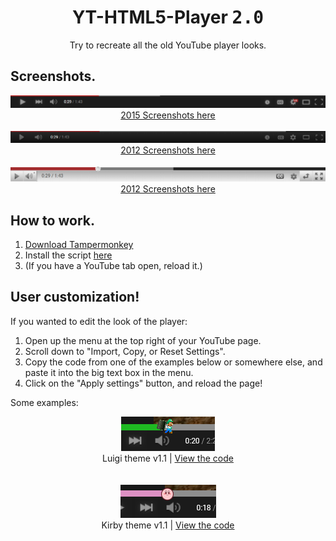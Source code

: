 <h1 align="center">YT-HTML5-Player <kbd>2.0</kbd></h1>
<div font-size="24px" align="center">Try to recreate all the old YouTube player looks.</div>

## Screenshots.
<div align="center">
  <img src="docs/2015/screenshot1.png">
  <br>
  <a href="docs/2015/photos.md">2015 Screenshots here</a>

  <br>
  <br>

  <img src="docs/2012/screenshot1.png">
  <br>
  <a href="docs/2012/photos.md">2012 Screenshots here</a>

  <br>
  <br>

  <img src="docs/2010/screenshot1.png">
  <br>
  <a href="docs/2010/photos.md">2012 Screenshots here</a>
</div>

## How to work.
1. [Download Tampermonkey](https://www.tampermonkey.net/)
2. Install the script [here](https://github.com/ktg5/YT-HTML5-Player/raw/main/YT-HTML5-Player.user.js)
3. (If you have a YouTube tab open, reload it.)

## User customization!
If you wanted to edit the look of the player:
1. Open up the menu at the top right of your YouTube page.
2. Scroll down to "Import, Copy, or Reset Settings".
3. Copy the code from one of the examples below or somewhere else, and paste it into the big text box in the menu.
4. Click on the "Apply settings" button, and reload the page!

Some examples:

<div align="center">
  <img src="docs/custom-scripts/screenshot3.png">
  <div font-size="8px">Luigi theme v1.1 | <a href="https://github.com/ktg5/YT-HTML5-Player/blob/main/docs/custom-scripts/luigi-player.json">View the code</a></div>

  <br>
  <br>
  
  <img src="docs/custom-scripts/screenshot4.png">
  <div font-size="8px">Kirby theme v1.1 | <a href="https://github.com/ktg5/YT-HTML5-Player/blob/main/docs/custom-scripts/kirby-player.json">View the code</a></div>
</div>